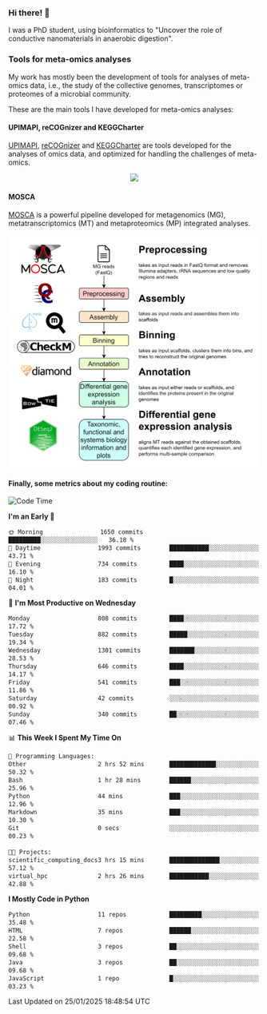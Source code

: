 ### Hi there! 👋

I was a PhD student, using bioinformatics to "Uncover the role of conductive nanomaterials in anaerobic digestion".

### Tools for meta-omics analyses

My work has mostly been the development of tools for analyses of meta-omics data, i.e., the study of the collective genomes, transcriptomes or proteomes of a microbial community.

These are the main tools I have developed for meta-omics analyses:

#### UPIMAPI, reCOGnizer and KEGGCharter

[UPIMAPI](https://github.com/iquasere/UPIMAPI), [reCOGnizer](https://github.com/iquasere/reCOGnizer) and [KEGGCharter](https://github.com/iquasere/KEGGCharter) are tools developed for the analyses of omics data, and optimized for handling the challenges of meta-omics.

<p align="center">
    <img src="assets/annotation_paper.png">
</p>

#### MOSCA

[MOSCA](https://github.com/iquasere/MOSCA) is a powerful pipeline developed for metagenomics (MG), metatranscriptomics (MT) and metaproteomics (MP) integrated analyses.

<p align="center">
    <img src="assets/mosca_workflow.png" align="center" width="700">
</p>


#### Finally, some metrics about my coding routine:

<!--START_SECTION:waka-->
![Code Time](http://img.shields.io/badge/Code%20Time-906%20hrs%2020%20mins-blue)

**I'm an Early 🐤** 

```text
🌞 Morning                1650 commits        █████████░░░░░░░░░░░░░░░░   36.18 % 
🌆 Daytime                1993 commits        ███████████░░░░░░░░░░░░░░   43.71 % 
🌃 Evening                734 commits         ████░░░░░░░░░░░░░░░░░░░░░   16.10 % 
🌙 Night                  183 commits         █░░░░░░░░░░░░░░░░░░░░░░░░   04.01 % 
```
📅 **I'm Most Productive on Wednesday** 

```text
Monday                   808 commits         ████░░░░░░░░░░░░░░░░░░░░░   17.72 % 
Tuesday                  882 commits         █████░░░░░░░░░░░░░░░░░░░░   19.34 % 
Wednesday                1301 commits        ███████░░░░░░░░░░░░░░░░░░   28.53 % 
Thursday                 646 commits         ████░░░░░░░░░░░░░░░░░░░░░   14.17 % 
Friday                   541 commits         ███░░░░░░░░░░░░░░░░░░░░░░   11.86 % 
Saturday                 42 commits          ░░░░░░░░░░░░░░░░░░░░░░░░░   00.92 % 
Sunday                   340 commits         ██░░░░░░░░░░░░░░░░░░░░░░░   07.46 % 
```


📊 **This Week I Spent My Time On** 

```text
💬 Programming Languages: 
Other                    2 hrs 52 mins       █████████████░░░░░░░░░░░░   50.32 % 
Bash                     1 hr 28 mins        ██████░░░░░░░░░░░░░░░░░░░   25.96 % 
Python                   44 mins             ███░░░░░░░░░░░░░░░░░░░░░░   12.96 % 
Markdown                 35 mins             ███░░░░░░░░░░░░░░░░░░░░░░   10.30 % 
Git                      0 secs              ░░░░░░░░░░░░░░░░░░░░░░░░░   00.23 % 

🐱‍💻 Projects: 
scientific_computing_docs3 hrs 15 mins       ██████████████░░░░░░░░░░░   57.12 % 
virtual_hpc              2 hrs 26 mins       ███████████░░░░░░░░░░░░░░   42.88 % 
```

**I Mostly Code in Python** 

```text
Python                   11 repos            █████████░░░░░░░░░░░░░░░░   35.48 % 
HTML                     7 repos             ██████░░░░░░░░░░░░░░░░░░░   22.58 % 
Shell                    3 repos             ██░░░░░░░░░░░░░░░░░░░░░░░   09.68 % 
Java                     3 repos             ██░░░░░░░░░░░░░░░░░░░░░░░   09.68 % 
JavaScript               1 repo              █░░░░░░░░░░░░░░░░░░░░░░░░   03.23 % 
```




 Last Updated on 25/01/2025 18:48:54 UTC
<!--END_SECTION:waka-->
